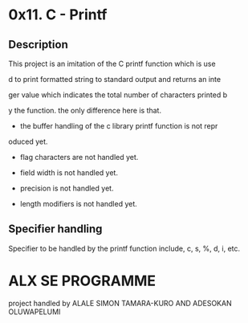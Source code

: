 # 0x11. C - Printf

## Description

This project is an imitation of the C printf function which is use

d to print formatted string to standard output and returns an inte

ger value which indicates the total number of characters printed b

y the function. the only difference here is that.

- the buffer handling of the c library printf function is not repr

oduced yet.

- flag characters are not handled yet.

- field width is not handled yet.

- precision is not handled yet.

- length modifiers is not handled yet.

## Specifier handling

Specifier to be handled by the printf function include, c, s, %, d, i, etc.

# ALX SE PROGRAMME

project handled by ALALE SIMON TAMARA-KURO AND ADESOKAN OLUWAPELUMI
